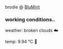 brodie @ [BluMint](https://www.linkedin.com/company/blumint-io/)

<!--weather_start-->
### working conditions..

weather: broken clouds ☁️

temp: 9.94 °C 🧥

<!--weather_end-->
